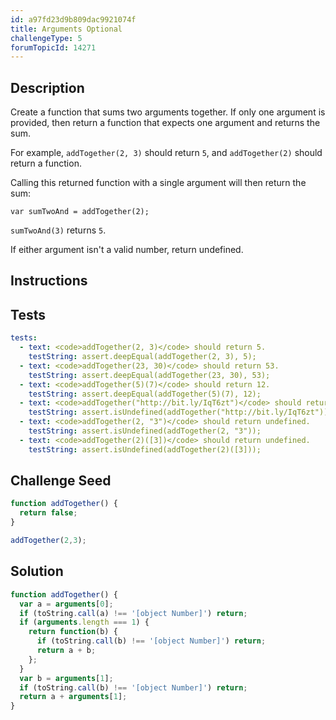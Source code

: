 ```yaml
---
id: a97fd23d9b809dac9921074f
title: Arguments Optional
challengeType: 5
forumTopicId: 14271
---
```


## Description

<section id='description'>

Create a function that sums two arguments together. If only one argument is provided, then return a function that expects one argument and returns the sum.

For example, `addTogether(2, 3)` should return `5`, and `addTogether(2)` should return a function.

Calling this returned function with a single argument will then return the sum:

`var sumTwoAnd = addTogether(2);`

`sumTwoAnd(3)` returns `5`.

If either argument isn't a valid number, return undefined.

</section>

## Instructions

<section id='instructions'>

</section>

## Tests

<section id='tests'>

```yml
tests:
  - text: <code>addTogether(2, 3)</code> should return 5.
    testString: assert.deepEqual(addTogether(2, 3), 5);
  - text: <code>addTogether(23, 30)</code> should return 53.
    testString: assert.deepEqual(addTogether(23, 30), 53);
  - text: <code>addTogether(5)(7)</code> should return 12.
    testString: assert.deepEqual(addTogether(5)(7), 12);
  - text: <code>addTogether("http://bit.ly/IqT6zt")</code> should return undefined.
    testString: assert.isUndefined(addTogether("http://bit.ly/IqT6zt"));
  - text: <code>addTogether(2, "3")</code> should return undefined.
    testString: assert.isUndefined(addTogether(2, "3"));
  - text: <code>addTogether(2)([3])</code> should return undefined.
    testString: assert.isUndefined(addTogether(2)([3]));

```

</section>

## Challenge Seed

<section id='challengeSeed'>

<div id='js-seed'>

```js
function addTogether() {
  return false;
}

addTogether(2,3);
```

</div>

</section>

## Solution

<section id='solution'>

```js
function addTogether() {
  var a = arguments[0];
  if (toString.call(a) !== '[object Number]') return;
  if (arguments.length === 1) {
    return function(b) {
      if (toString.call(b) !== '[object Number]') return;
      return a + b;
    };
  }
  var b = arguments[1];
  if (toString.call(b) !== '[object Number]') return;
  return a + arguments[1];
}
```

</section>
